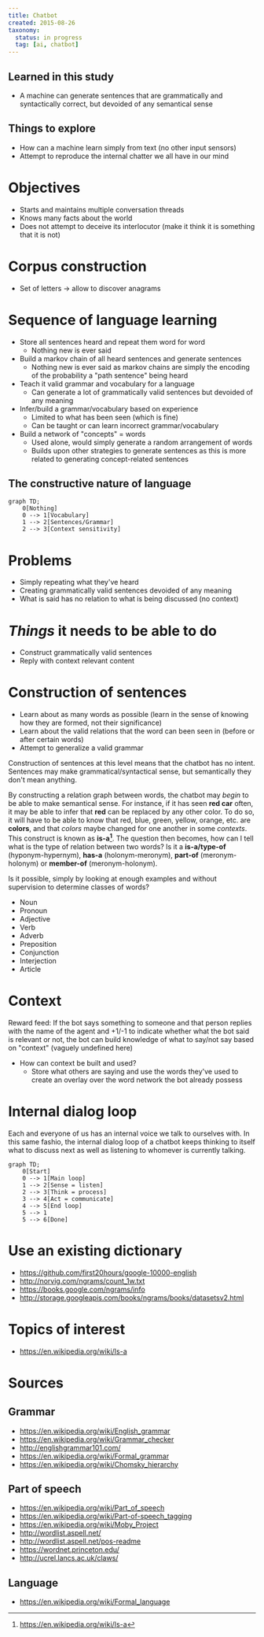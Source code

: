 ```yaml
---
title: Chatbot
created: 2015-08-26
taxonomy:
  status: in progress
  tag: [ai, chatbot]
---
```


## Learned in this study

* A machine can generate sentences that are grammatically and syntactically correct, but devoided of any semantical sense

## Things to explore

* How can a machine learn simply from text (no other input sensors)
* Attempt to reproduce the internal chatter we all have in our mind

# Objectives

* Starts and maintains multiple conversation threads
* Knows many facts about the world
* Does not attempt to deceive its interlocutor (make it think it is something that it is not)

# Corpus construction

* Set of letters -> allow to discover anagrams

# Sequence of language learning

* Store all sentences heard and repeat them word for word
	* Nothing new is ever said
* Build a markov chain of all heard sentences and generate sentences
	* Nothing new is ever said as markov chains are simply the encoding of the probability a "path sentence" being heard
* Teach it valid grammar and vocabulary for a language
	* Can generate a lot of grammatically valid sentences but devoided of any meaning
* Infer/build a grammar/vocabulary based on experience
	* Limited to what has been seen (which is fine)
	* Can be taught or can learn incorrect grammar/vocabulary
* Build a network of "concepts" = words
	* Used alone, would simply generate a random arrangement of words
	* Builds upon other strategies to generate sentences as this is more related to generating concept-related sentences

## The constructive nature of language

```mermaid
graph TD;
	0[Nothing]
	0 --> 1[Vocabulary]
	1 --> 2[Sentences/Grammar]
	2 --> 3[Context sensitivity]
```

# Problems

* Simply repeating what they've heard
* Creating grammatically valid sentences devoided of any meaning
* What is said has no relation to what is being discussed (no context)

# *Things* it needs to be able to do

* Construct grammatically valid sentences
* Reply with context relevant content

# Construction of sentences

* Learn about as many words as possible (learn in the sense of knowing how they are formed, not their significance)
* Learn about the valid relations that the word can been seen in (before or after certain words)
* Attempt to generalize a valid grammar

Construction of sentences at this level means that the chatbot has no intent. Sentences may make grammatical/syntactical sense, but semantically they don't mean anything.

By constructing a relation graph between words, the chatbot may *begin* to be able to make semantical sense. For instance, if it has seen **red car** often, it may be able to infer that **red** can be replaced by any other color. To do so, it will have to be able to know that red, blue, green, yellow, orange, etc. are **colors**, and that *colors* maybe changed for one another in some *contexts*. This construct is known as **is-a[^is-a]**. The question then becomes, how can I tell what is the type of relation between two words? Is it a **is-a/type-of** (hyponym-hypernym), **has-a** (holonym-meronym), **part-of** (meronym-holonym) or **member-of** (meronym-holonym).

Is it possible, simply by looking at enough examples and without supervision to determine classes of words?

* Noun
* Pronoun
* Adjective
* Verb
* Adverb
* Preposition
* Conjunction
* Interjection
* Article

# Context

Reward feed: If the bot says something to someone and that person replies with the name of the agent and +1/-1 to indicate whether what the bot said is relevant or not, the bot can build knowledge of what to say/not say based on "context" (vaguely undefined here)

* How can context be built and used?
	* Store what others are saying and use the words they've used to create an overlay over the word network the bot already possess

# Internal dialog loop

Each and everyone of us has an internal voice we talk to ourselves with. In this same fashio, the internal dialog loop of a chatbot keeps thinking to itself what to discuss next as well as listening to whomever is currently talking.

```mermaid
graph TD;
    0[Start]
    0 --> 1[Main loop]
    1 --> 2[Sense = listen]
    2 --> 3[Think = process]
    3 --> 4[Act = communicate]
    4 --> 5[End loop]
    5 --> 1
    5 --> 6[Done]
```

# Use an existing dictionary

* https://github.com/first20hours/google-10000-english
* http://norvig.com/ngrams/count_1w.txt
* https://books.google.com/ngrams/info
* http://storage.googleapis.com/books/ngrams/books/datasetsv2.html

# Topics of interest

* https://en.wikipedia.org/wiki/Is-a

# Sources

## Grammar

* https://en.wikipedia.org/wiki/English_grammar
* https://en.wikipedia.org/wiki/Grammar_checker
* http://englishgrammar101.com/
* https://en.wikipedia.org/wiki/Formal_grammar
* https://en.wikipedia.org/wiki/Chomsky_hierarchy


## Part of speech

* https://en.wikipedia.org/wiki/Part_of_speech
* https://en.wikipedia.org/wiki/Part-of-speech_tagging
* https://en.wikipedia.org/wiki/Moby_Project
* http://wordlist.aspell.net/
* http://wordlist.aspell.net/pos-readme
* https://wordnet.princeton.edu/
* http://ucrel.lancs.ac.uk/claws/

## Language

* https://en.wikipedia.org/wiki/Formal_language

[^is-a]: https://en.wikipedia.org/wiki/Is-a
